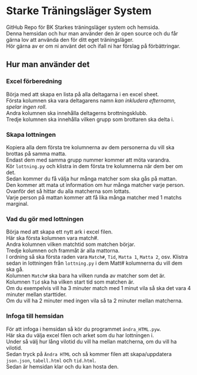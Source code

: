 # Starke Träningsläger System #  
GitHub Repo för BK Starkes träningsläger system och hemsida.  
Denna hemsidan och hur man använder den är open source och du får gärna lov att använda den för ditt eget träningsläger.  
Hör gärna av er om ni använt det och ifall ni har förslag på förbättringar.  

## Hur man använder det ##

### Excel förberedning ###  

Börja med att skapa en lista på alla deltagarna i en excel sheet.  
Första kolumnen ska vara deltagarens namn *kan inkludera efternamn, spelar ingen roll*.  
Andra kolumnen ska innehålla deltagerns brottningsklubb.  
Tredje kolumnen ska innehålla vilken grupp som brottaren ska delta i.  


### Skapa lottningen ###  
Kopiera alla dem första tre kolumnerna av dem personerna du vill ska brottas på samma matta.  
Endast dem med samma grupp nummer kommer att möta varandra.  
Kör `lottning.py` och klistra in dem första tre kolumnerna när dem ber om det.  
Sedan kommer du få välja hur många matcher som ska gås på mattan.  
Den kommer att mata ut information om hur många matcher varje person.  
Ovanför det så hittar du alla matcherna som lottats.  
Varje person på mattan kommer att få lika många matcher med 1 matchs marginal.  


### Vad du gör med lottningen ###   
Börja med att skapa ett nytt ark i excel filen.  
Här ska första kolumnen vara match#.  
Andra kolumnen vilken matchtid som matchen börjar.  
Tredje kolumnen och frammåt är alla mattorna.  
I ordning så ska första raden vara  `Match#`, `Tid`, `Matta 1`, `Matta 2`, osv.
Klistra sedan in lottningen från `lottning.py` i dem Matt# kolumnerna du vill dem ska gå.  
Kolumnen `Match#` ska bara ha vilken runda av matcher som det är.  
Kolumnen `Tid` ska ha vilken start tid som matchen är.  
Om du exempelvis vill ha 3 minuter match med 1 minut vila så ska det vara 4 minuter mellan starttider.  
Om du vill ha 2 minuter med ingen vila så ta 2 minuter mellan matcherna.  

### Infoga till hemsidan ###   
För att infoga i hemsidan så kör du programmet `ändra_HTML.pyw`.  
Här ska du välja excel filen och arket som du har lottningen i.  
Under så välj hur lång vilotid du vill ha mellan matcherna, om du vill ha vilotid.  
Sedan tryck på `Ändra HTML` och så kommer filen att skapa/uppdatera `json.json`, `tabell.html` och `tid.html`.  
Sedan är hemsidan klar och du kan hosta den.  

